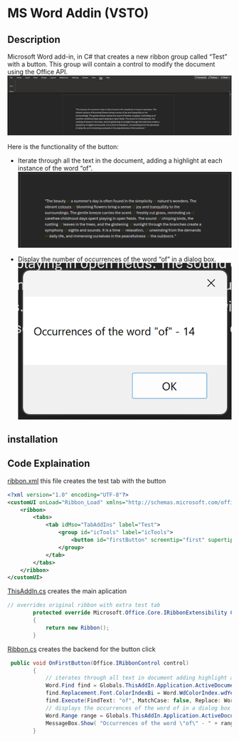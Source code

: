 # MS Word Addin (VSTO)


## Description
Microsoft Word add-in, in C# that creates a new ribbon group called “Test” with a button. This group will contain a control to modify the document using the Office API.
![](ribbon_group.png)

Here is the functionality of the button:
- Iterate through all the text in the document, adding a highlight at each instance of the word “of”.
![](highlighted.png)

- Display the number of occurrences of the word “of” in a dialog box.
![](occurrences.png)

## installation

## Code Explaination

[ribbon.xml](AddinTest/Ribbon.xml) 
this file creates the test tab with the button
```xml
<?xml version="1.0" encoding="UTF-8"?>
<customUI onLoad="Ribbon_Load" xmlns="http://schemas.microsoft.com/office/2006/01/customui">
    <ribbon>
        <tabs>
            <tab idMso="TabAddIns" label="Test">
                <group id="icTools" label="icTools">
                    <button id="firstButton" screentip="first" supertip="Iterate through all the text in the document, adding a highlight at each instance of the word &quot;of&quot;." onAction="OnFirstButton" label="First" size="large" />
                </group>
            </tab>
        </tabs>
    </ribbon>
</customUI>
```
[ThisAddIn.cs](AddInTest/ThisAddIn.cs) creates the main aplication 
```cs
// overrides original ribbon with extra test tab
        protected override Microsoft.Office.Core.IRibbonExtensibility CreateRibbonExtensibilityObject()
        {
            return new Ribbon();
        }
```
[Ribbon.cs](AddInTest/Ribbon.cs) creates the backend for the button click
```cs
 public void OnFirstButton(Office.IRibbonControl control)
        {
            // iterates through all text in document adding highlight at each instance of the word "of"
            Word.Find find = Globals.ThisAddIn.Application.ActiveDocument.Content.Find;
            find.Replacement.Font.ColorIndexBi = Word.WdColorIndex.wdYellow;
            find.Execute(FindText: "of", MatchCase: false, Replace: Word.WdReplace.wdReplaceAll);
            // displays the occurrences of the word of in a dialog box
            Word.Range range = Globals.ThisAddIn.Application.ActiveDocument.Range();
            MessageBox.Show( "Occurrences of the word \"of\" - " + range.Text.Split(' ').Count( word => word.Equals("of") ) );
        }
```